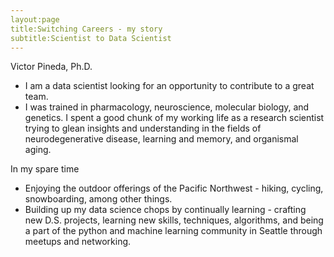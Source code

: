 ```yaml
---
layout:page
title:Switching Careers - my story
subtitle:Scientist to Data Scientist
---
```


Victor Pineda, Ph.D.

- I am a data scientist looking for an opportunity to contribute to a great team.
- I was trained in pharmacology, neuroscience, molecular biology, and genetics. I spent a good chunk of my working life as a research scientist trying to glean insights and understanding in the fields of neurodegenerative disease, learning and memory, and organismal aging.


In my spare time

- Enjoying the outdoor offerings of the Pacific Northwest - hiking, cycling, snowboarding, among other things.
- Building up my data science chops by continually learning - crafting new D.S. projects, learning new skills, techniques, algorithms, and being a part of the python and machine learning community in Seattle through meetups and networking.
